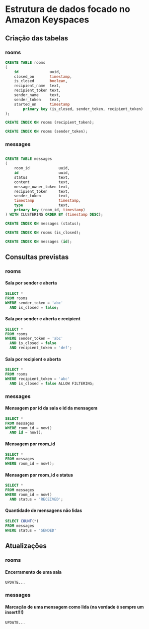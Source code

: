 # Estrutura de dados focado no Amazon Keyspaces

## Criação das tabelas

### rooms

```SQL
CREATE TABLE rooms
(
    id              uuid,
    closed_on       timestamp,
    is_closed       boolean,
    recipient_name  text,
    recipient_token text,
    sender_name     text,
    sender_token    text,
    started_on      timestamp
        primary key (is_closed, sender_token, recipient_token)
);

CREATE INDEX ON rooms (recipient_token);

CREATE INDEX ON rooms (sender_token);
```

### messages

```SQL

CREATE TABLE messages
(
    room_id             uuid,
    id                  uuid,
    status              text,
    content             text,
    message_owner_token text,
    recipient_token     text,
    sender_token        text,
    timestamp           timestamp,
    type                text,
    primary key (room_id, timestamp)
) WITH CLUSTERING ORDER BY (timestamp DESC);

CREATE INDEX ON messages (status);

CREATE INDEX ON rooms (is_closed);

CREATE INDEX ON messages (id);

```

## Consultas previstas

### rooms

#### Sala por sender e aberta

```SQL
SELECT *
FROM rooms
WHERE sender_token = 'abc'
  AND is_closed = false;
```

#### Sala por sender e aberta e recipient

```SQL
SELECT *
FROM rooms
WHERE sender_token = 'abc'
  AND is_closed = false
  AND recipient_token = 'def';
```

#### Sala por recipient e aberta

```SQL
SELECT *
FROM rooms
WHERE recipient_token = 'abc'
  AND is_closed = false ALLOW FILTERING;
```

### messages

#### Mensagem por id da sala e id da mensagem

```SQL
SELECT *
FROM messages
WHERE room_id = now()
  AND id = now();
```

#### Mensagem por room_id

```SQL
SELECT *
FROM messages
WHERE room_id = now();
```

#### Mensagem por room_id e status

```SQL
SELECT *
FROM messages
WHERE room_id = now()
  AND status = 'RECEIVED';
```

#### Quantidade de mensagens não lidas

```SQL
SELECT COUNT(*)
FROM messages
WHERE status = 'SENDED'
```

## Atualizações

### rooms

#### Encerramento de uma sala

```
UPDATE...
```

### messages

#### Marcação de uma mensagem como lida (na verdade é sempre um insert!!!)

```
UPDATE...
```
